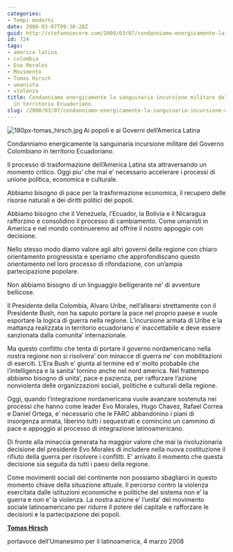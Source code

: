 ```yaml
---
categories:
- Tempi moderni
date: 2008-03-07T09:38:28Z
guid: http://stefanocecere.com/2008/03/07/condanniamo-energicamente-la-sanguinaria-incursione-militare-del-governo-colombiano-in-territorio-ecuadoriano/
id: 724
tags:
- america latina
- colombia
- Evo Morales
- Movimento
- Tomas Hirsch
- umanista
- violenza
title: Condanniamo energicamente la sanguinaria incursione militare del Governo Colombiano
  in territorio Ecuadoriano
slug: /2008/03/07/condanniamo-energicamente-la-sanguinaria-incursione-militare-del-governo-colombiano-in-territorio-ecuadoriano/
---
```


<img src='http://stefanocecere.com/wp-content/uploads/sites/3/2008/03/180px-tomas_hirsch.jpg' alt='180px-tomas_hirsch.jpg' align="left" />Ai popoli e ai Governi dell’America Latina

Condanniamo energicamente la sanguinaria incursione militare del Governo Colombiano in territorio Ecuadoriano.

Il processo di trasformazione dell’America Latina sta attraversando un momento critico. Oggi piu’ che mai e’ necessario accelerare i processi di unione politica, economica e culturale.

Abbiamo bisogno di pace per la trasformazione economica, il recupero delle risorse naturali e dei diritti politici dei popoli.
  
Abbiamo bisogno che il Venezuela, l’Ecuador, la Bolivia e il Nicaragua rafforzino e consolidino il processo di cambiamento. Come umanisti in America e nel mondo continueremo ad offrire il nostro appoggio con decisione.

Nello stesso modo diamo valore agli altri governi della regione con chiaro orientamento progressista e speriamo che approfondiscano questo orientamento nel loro processo di rifondazione, con un’ampia partecipazione popolare.
  
Non abbiamo bisogno di un linguaggio belligerante ne’ di avventure bellicose.

Il Presidente della Colombia, Alvaro Uribe, nell’allearsi strettamente con il Presidente Bush, non ha saputo portare la pace nel proprio paese e vuole esportare la logica di guerra nella regione. L’incursione armata di Uribe e la mattanza realizzata in territorio ecuadoriano e’ inaccettabile e deve essere sanzionata dalla comunita’ internazionale.

Ma questo conflitto che tenta di portare il governo nordamericano nella nostra regione non si risolvera’ con minacce di guerra ne’ con mobilitazioni di eserciti. L’Era Bush e’ giunta al termine ed e’ molto probabile che l’intelligenza e la sanita’ tornino anche nel nord america. Nel frattempo abbiamo bisogno di unita’, pace e pazienza, per rafforzare l’azione nonviolenta delle organizzazioni sociali, politiche e culturali della regione.

Oggi, quando l’integrazione nordamericana vuole avanzare sostenuta nei processi che hanno come leader Evo Morales, Hugo Chavez, Rafael Correa e Daniel Ortega, e’ necessario che le FARC abbandonino i piani di insorgenza armata, liberino tutti i sequestrati e comincino un cammino di pace e appoggio al processo di integrazione latinoamericano.
  
Di fronte alla minaccia generata ha maggior valore che mai la rivoluzionaria decisione del presidente Evo Morales di includere nella nuova costituzione il rifiuto della guerra per risolvere i conflitti. E’ arrivato il momento che questa decisione sia seguita da tutti i paesi della regione.

Come movimenti sociali del continente non possiamo sbagliarci in questo momento chiave della situazione attuale. Il percorso contro la violenza esercitata dalle istituzioni economiche e politiche del sistema non e’ la guerra e non e’ la violenza. La nostra azione e’ l’unita’ del movimento sociale latinoamericano per ridurre il potere del capitale e rafforzare le decisioni e la partecipazione dei popoli.

**[Tomas Hirsch](http://www.tomashirsch.org)**
  
portavoce dell’Umanesimo per il latinoamerica, 4 marzo 2008